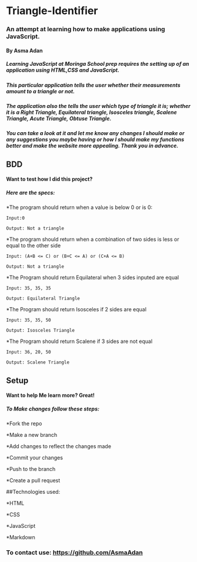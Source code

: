 # Triangle-Identifier
### An attempt at learning how to make applications using JavaScript.
#### By Asma Adan
##### Learning JavaScript at Moringa School prep requires the setting up of an application using HTML,CSS and JavaScript.
##### This particular  application tells the user whether their measurements amount to a triangle or not.
##### The application also the tells the user which type of triangle it is; whether it is a Right Triangle, Equilateral triangle, Isosceles triangle, Scalene Triangle, Acute Triangle, Obtuse Triangle.  
##### You can take a look at it and let me know any changes I should make or any suggestions you maybe having or how I should make my functions better and make the website more appealing. Thank you in advance.
## BDD
#### Want to test how I did this project?
##### Here are the specs:

*The program should return when a value is below 0 or is 0:

    Input:0

    Output: Not a triangle

*The program should return when a combination of two sides is less or equal to the other side

    Input: (A+B <= C) or (B+C <= A) or (C+A <= B)

    Output: Not a triangle

*The Program should return Equilateral when 3 sides inputed are equal

    Input: 35, 35, 35

    Output: Equilateral Triangle

*The Program should return Isosceles if 2 sides are equal

    Input: 35, 35, 50

    Output: Isosceles Triangle

*The Program should return Scalene if 3 sides are not equal

    Input: 36, 20, 50

    Output: Scalene Triangle

## Setup
#### Want to help Me learn more? Great!
##### To Make changes follow these steps:
*Fork the repo

*Make a new branch

*Add changes to reflect the changes made

*Commit your changes

*Push to the branch

*Create a pull request

##Technologies used:

*HTML

*CSS

*JavaScript

*Markdown

### To contact use: https://github.com/AsmaAdan
